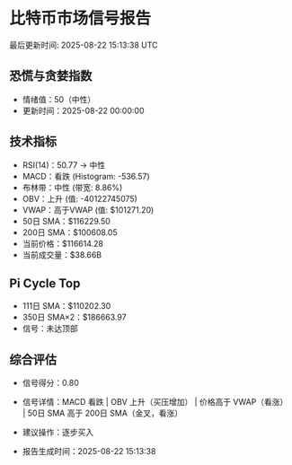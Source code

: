 # 比特币市场信号报告

最后更新时间: 2025-08-22 15:13:38 UTC

## 恐慌与贪婪指数
- 情绪值：50（中性）
- 更新时间：2025-08-22 00:00:00

## 技术指标
- RSI(14)：50.77 → 中性
- MACD：看跌 (Histogram: -536.57)
- 布林带：中性 (带宽: 8.86%)
- OBV：上升 (值: -40122745075)
- VWAP：高于VWAP (值: $101271.20)
- 50日 SMA：$116229.50
- 200日 SMA：$100608.05
- 当前价格：$116614.28
- 当前成交量：$38.66B

## Pi Cycle Top
- 111日 SMA：$110202.30
- 350日 SMA×2：$186663.97
- 信号：未达顶部

## 综合评估
- 信号得分：0.80
- 信号详情：MACD 看跌 | OBV 上升（买压增加） | 价格高于 VWAP（看涨） | 50日 SMA 高于 200日 SMA（金叉，看涨）
- 建议操作：逐步买入

- 报告生成时间：2025-08-22 15:13:38